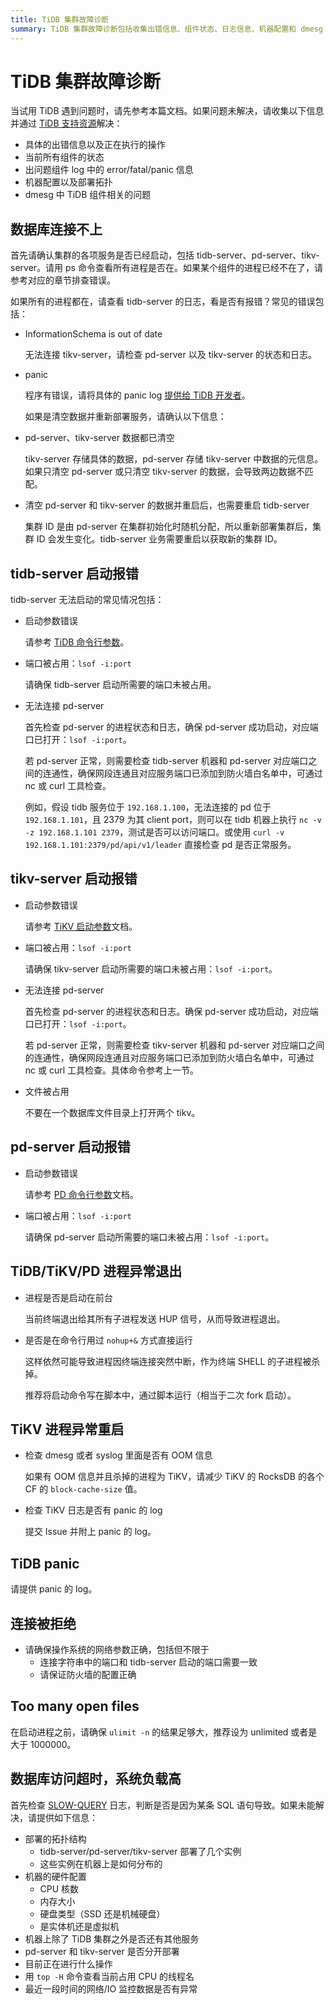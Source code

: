 ```yaml
---
title: TiDB 集群故障诊断
summary: TiDB 集群故障诊断包括收集出错信息、组件状态、日志信息、机器配置和 dmesg 中的问题。解决数据库连接问题需要确认服务是否启动，查看 tidb-server 日志并清空数据重新部署服务。解决 tidb-server 启动报错需检查参数、端口占用和 pd-server 连接。解决 tikv-server 启动报错需检查参数、端口占用和 pd-server 连接。解决 pd-server 启动报错需检查参数和端口占用。进程异常退出需检查是否在前台启动，使用 nohup+& 方式运行或写在脚本中。TiKV 进程异常重启需检查 OOM 信息和 panic log。连接被拒绝需确保网络参数正确。解决文件打开过多问题需确保 ulimit -n 足够大。数据库访问超时需检查拓扑结构、硬件配置、其他服务、操作、CPU 线程、网络 /IO 监控数据。
---
```


# TiDB 集群故障诊断

当试用 TiDB 遇到问题时，请先参考本篇文档。如果问题未解决，请收集以下信息并通过 [TiDB 支持资源](/support.md)解决：

+ 具体的出错信息以及正在执行的操作
+ 当前所有组件的状态
+ 出问题组件 log 中的 error/fatal/panic 信息
+ 机器配置以及部署拓扑
+ dmesg 中 TiDB 组件相关的问题

## 数据库连接不上

首先请确认集群的各项服务是否已经启动，包括 tidb-server、pd-server、tikv-server。请用 ps 命令查看所有进程是否在。如果某个组件的进程已经不在了，请参考对应的章节排查错误。

如果所有的进程都在，请查看 tidb-server 的日志，看是否有报错？常见的错误包括：

+ InformationSchema is out of date

    无法连接 tikv-server，请检查 pd-server 以及 tikv-server 的状态和日志。

+ panic

    程序有错误，请将具体的 panic log [提供给 TiDB 开发者](https://github.com/pingcap/tidb/issues/new/choose)。

    如果是清空数据并重新部署服务，请确认以下信息：

+ pd-server、tikv-server 数据都已清空

    tikv-server 存储具体的数据，pd-server 存储 tikv-server 中数据的元信息。如果只清空 pd-server 或只清空 tikv-server 的数据，会导致两边数据不匹配。

+ 清空 pd-server 和 tikv-server 的数据并重启后，也需要重启 tidb-server

    集群 ID 是由 pd-server 在集群初始化时随机分配，所以重新部署集群后，集群 ID 会发生变化。tidb-server 业务需要重启以获取新的集群 ID。

## tidb-server 启动报错

tidb-server 无法启动的常见情况包括：

+ 启动参数错误

    请参考 [TiDB 命令行参数](/command-line-flags-for-tidb-configuration.md)。

+ 端口被占用：`lsof -i:port`

    请确保 tidb-server 启动所需要的端口未被占用。

+ 无法连接 pd-server

    首先检查 pd-server 的进程状态和日志，确保 pd-server 成功启动，对应端口已打开：`lsof -i:port`。

    若 pd-server 正常，则需要检查 tidb-server 机器和 pd-server 对应端口之间的连通性，确保网段连通且对应服务端口已添加到防火墙白名单中，可通过 nc 或 curl 工具检查。

    例如，假设 tidb 服务位于 `192.168.1.100`，无法连接的 pd 位于 `192.168.1.101`，且 2379 为其 client port，则可以在 tidb 机器上执行 `nc -v -z 192.168.1.101 2379`，测试是否可以访问端口。或使用 `curl -v 192.168.1.101:2379/pd/api/v1/leader` 直接检查 pd 是否正常服务。

## tikv-server 启动报错

+ 启动参数错误

    请参考 [TiKV 启动参数](/command-line-flags-for-tikv-configuration.md)文档。

+ 端口被占用：`lsof -i:port`

    请确保 tikv-server 启动所需要的端口未被占用：`lsof -i:port`。

+ 无法连接 pd-server

    首先检查 pd-server 的进程状态和日志。确保 pd-server 成功启动，对应端口已打开：`lsof -i:port`。

    若 pd-server 正常，则需要检查 tikv-server 机器和 pd-server 对应端口之间的连通性，确保网段连通且对应服务端口已添加到防火墙白名单中，可通过 nc 或 curl 工具检查。具体命令参考上一节。

+ 文件被占用

    不要在一个数据库文件目录上打开两个 tikv。

## pd-server 启动报错

+ 启动参数错误

    请参考 [PD 命令行参数](/command-line-flags-for-pd-configuration.md)文档。

+ 端口被占用：`lsof -i:port`

    请确保 pd-server 启动所需要的端口未被占用：`lsof -i:port`。

## TiDB/TiKV/PD 进程异常退出

+ 进程是否是启动在前台

    当前终端退出给其所有子进程发送 HUP 信号，从而导致进程退出。

+ 是否是在命令行用过 `nohup+&` 方式直接运行

    这样依然可能导致进程因终端连接突然中断，作为终端 SHELL 的子进程被杀掉。

    推荐将启动命令写在脚本中，通过脚本运行（相当于二次 fork 启动）。

## TiKV 进程异常重启

+ 检查 dmesg 或者 syslog 里面是否有 OOM 信息

    如果有 OOM 信息并且杀掉的进程为 TiKV，请减少 TiKV 的 RocksDB 的各个 CF 的 `block-cache-size` 值。

+ 检查 TiKV 日志是否有 panic 的 log

    提交 Issue 并附上 panic 的 log。

## TiDB panic

请提供 panic 的 log。

## 连接被拒绝

+ 请确保操作系统的网络参数正确，包括但不限于
    - 连接字符串中的端口和 tidb-server 启动的端口需要一致
    - 请保证防火墙的配置正确

## Too many open files

在启动进程之前，请确保 `ulimit -n` 的结果足够大，推荐设为 unlimited 或者是大于 1000000。

## 数据库访问超时，系统负载高

首先检查 [SLOW-QUERY](/identify-slow-queries.md) 日志，判断是否是因为某条 SQL 语句导致。如果未能解决，请提供如下信息：

+ 部署的拓扑结构
    - tidb-server/pd-server/tikv-server 部署了几个实例
    - 这些实例在机器上是如何分布的
+ 机器的硬件配置
    - CPU 核数
    - 内存大小
    - 硬盘类型（SSD 还是机械硬盘）
    - 是实体机还是虚拟机
+ 机器上除了 TiDB 集群之外是否还有其他服务
+ pd-server 和 tikv-server 是否分开部署
+ 目前正在进行什么操作
+ 用 `top -H` 命令查看当前占用 CPU 的线程名
+ 最近一段时间的网络/IO 监控数据是否有异常
